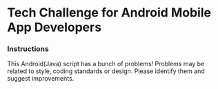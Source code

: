 # Tech Challenge for Android Mobile App Developers

### Instructions
This Android(Java) script has a bunch of problems! Problems may be related to style, coding standards or design. Please identify them and suggest improvements.

